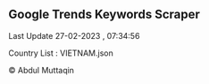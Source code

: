 

## Google Trends Keywords Scraper 
 
Last Update 27-02-2023 , 07:34:56

Country List :
VIETNAM.json



© Abdul Muttaqin 
